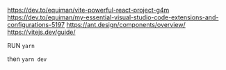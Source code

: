https://dev.to/equiman/vite-powerful-react-project-g4m
https://dev.to/equiman/my-essential-visual-studio-code-extensions-and-configurations-5197
https://ant.design/components/overview/
https://vitejs.dev/guide/

RUN `yarn`

then `yarn dev`
